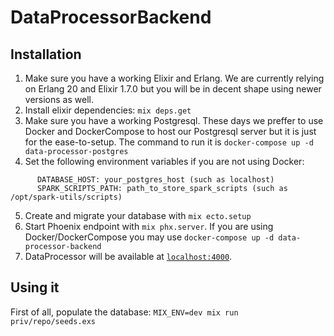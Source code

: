 # DataProcessorBackend

## Installation

1. Make sure you have a working Elixir and Erlang. We are currently relying on
Erlang 20 and Elixir 1.7.0 but you will be in decent shape using newer
versions as well.
2. Install elixir dependencies: `mix deps.get`
3. Make sure you have a working Postgresql. These days we preffer to use Docker
and DockerCompose to host our Postgresql server but it is just for the
ease-to-setup. The command to run it is `docker-compose up -d data-processor-postgres`
4. Set the following environment variables if you are not using Docker:
```
      DATABASE_HOST: your_postgres_host (such as localhost)
      SPARK_SCRIPTS_PATH: path_to_store_spark_scripts (such as /opt/spark-utils/scripts)
```
5. Create and migrate your database with `mix ecto.setup`
6. Start Phoenix endpoint with `mix phx.server`. If you are using Docker/DockerCompose
you may use `docker-compose up -d data-processor-backend`
7. DataProcessor will be available at [`localhost:4000`](http://localhost:4000).

## Using it

First of all, populate the database:
`MIX_ENV=dev mix run priv/repo/seeds.exs`


